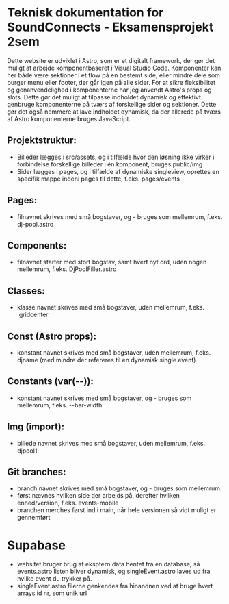 # Teknisk dokumentation for SoundConnects - Eksamensprojekt 2sem

Dette website er udviklet i Astro, som er et digitalt framework, der gør det muligt at arbejde komponentbaseret i Visual Studio Code. Komponenter kan her både være sektioner i et flow på en bestemt side, eller mindre dele som burger menu eller footer, der går igen på alle sider.
For at sikre fleksibilitet og genanvendelighed i komponenterne har jeg anvendt Astro's props og slots. Dette gør det muligt at tilpasse indholdet dynamisk og effektivt genbruge komponenterne på tværs af forskellige sider og sektioner. Dette gør det også nemmere at lave indholdet dynamisk, da der allerede på tværs af Astro komponenterne bruges JavaScript.

## Projektstruktur:

- Billeder lægges i src/assets, og i tilfælde hvor den løsning ikke virker i forbindelse forskellige billeder i én komponent, bruges public/img
- Sider lægges i pages, og i tilfælde af dynamiske singleview, oprettes en specifik mappe indeni pages til dette, f.eks. pages/events

## Pages:

- filnavnet skrives med små bogstaver, og - bruges som mellemrum, f.eks. dj-pool.astro

## Components:

- filnavnet starter med stort bogstav, samt hvert nyt ord, uden nogen mellemrum, f.eks. DjPoolFiller.astro

## Classes:

- klasse navnet skrives med små bogstaver, uden mellemrum, f.eks. .gridcenter

## Const (Astro props):

- konstant navnet skrives med små bogstaver, uden mellemrum, f.eks. djname (med mindre der refereres til en dynamisk single event)

## Constants (var(--)):

- konstant navnet skrives med små bogstaver, og - bruges som mellemrum, f.eks. --bar-width

## Img (import):

- billede navnet skrives med små bogstaver, uden mellemrum, f.eks. djpool1

## Git branches:

- branch navnet skrives med små bogstaver, og - bruges som mellemrum.
- først nævnes hvilken side der arbejds på, derefter hvilken enhed/version, f.eks. events-mobile
- branchen merches først ind i main, når hele versionen så vidt muligt er gennemført

# Supabase

- websitet bruger brug af eksptern data hentet fra en database, så events.astro listen bliver dynamisk, og singleEvent.astro laves ud fra hvilke event du trykker på.
- singleEvent.astro filerne genkendes fra hinandnen ved at bruge hvert arrays id nr, som unik url
